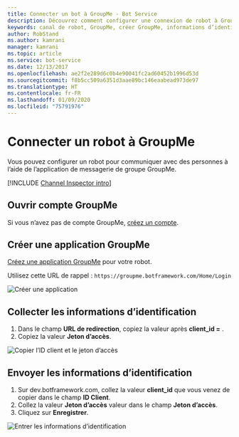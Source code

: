 ```yaml
---
title: Connecter un bot à GroupMe - Bot Service
description: Découvrez comment configurer une connexion de robot à GroupMe.
keywords: canal de robot, GroupMe, créer GroupMe, informations d’identification
author: RobStand
ms.author: kamrani
manager: kamrani
ms.topic: article
ms.service: bot-service
ms.date: 12/13/2017
ms.openlocfilehash: ae2f2e289d6c0b4e90041fc2ad60452b1996d53d
ms.sourcegitcommit: f8b5cc509a6351d3aae89bc146eaabead973de97
ms.translationtype: HT
ms.contentlocale: fr-FR
ms.lasthandoff: 01/09/2020
ms.locfileid: "75791976"
---
```

# <a name="connect-a-bot-to-groupme"></a>Connecter un robot à GroupMe

Vous pouvez configurer un robot pour communiquer avec des personnes à l’aide de l’application de messagerie de groupe GroupMe.

[!INCLUDE [Channel Inspector intro](~/includes/snippet-channel-inspector.md)]

## <a name="sign-up-for-a-groupme-account"></a>Ouvrir compte GroupMe

Si vous n’avez pas de compte GroupMe, [créez un compte](https://web.groupme.com/signup).

## <a name="create-a-groupme-application"></a>Créer une application GroupMe

[Créez une application GroupMe](https://dev.groupme.com/applications/new) pour votre robot.

Utilisez cette URL de rappel : `https://groupme.botframework.com/Home/Login`

![Créer une application](~/media/channels/GM-StepApp.png)

## <a name="gather-credentials"></a>Collecter les informations d’identification

1. Dans le champ **URL de redirection**, copiez la valeur après **client_id =** .
2. Copiez la valeur **Jeton d’accès**.

![Copier l’ID client et le jeton d’accès](~/media/channels/GM-StepClientId.png)


## <a name="submit-credentials"></a>Envoyer les informations d’identification

1. Sur dev.botframework.com, collez la valeur **client_id** que vous venez de copier dans le champ **ID Client**.
2. Collez la valeur **Jeton d’accès** valeur dans le champ **Jeton d’accès**.
2. Cliquez sur **Enregistrer**.

![Entrer les informations d’identification](~/media/channels/GM-StepClientIDToken.png)

